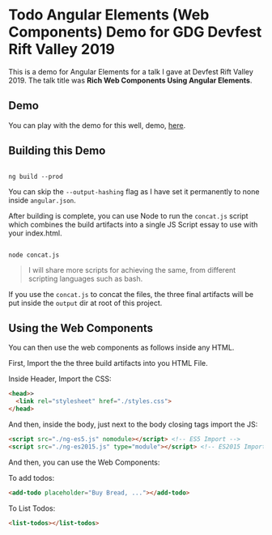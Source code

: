 # Todo Angular Elements (Web Components) Demo for GDG Devfest Rift Valley 2019

This is a demo for Angular Elements for a talk I gave at Devfest Rift Valley 2019.  The talk title was **Rich Web Components Using Angular Elements**.

## Demo

You can play with the demo for this well, demo, [here](https://mainawycliffe.github.io/gdg-devfest19-demo/).

## Building this Demo

```shell

ng build --prod

```

You can skip the `--output-hashing` flag as I have set it permanently to none inside `angular.json`.

After building is complete, you can use Node to run the `concat.js` script which combines the build artifacts into a single JS Script essay to use with your index.html.

```shell

node concat.js

```

> I will share more scripts for achieving the same, from different scripting languages such as bash.

If you use the `concat.js` to concat the files, the three final artifacts will be put inside the `output` dir at root of this project.

## Using the Web Components

You can then use the web components as follows inside any HTML.

First, Import the the three build artifacts into you HTML File.

  Inside Header, Import the CSS:

  ```html
  <head>>
    <link rel="stylesheet" href="./styles.css">
  </head>
  ```

  And then, inside the body, just next to the body closing tags import the JS:

  ```html
  <script src="./ng-es5.js" nomodule></script> <!-- ES5 Import -->
  <script src="./ng-es2015.js" type="module"></script> <!-- ES2015 Import (Smaller Bundle) -->
  ```

And then, you can use the Web Components:

  To add todos:

  ```html
  <add-todo placeholder="Buy Bread, ..."></add-todo>
  ```

  To List Todos:

  ```html
  <list-todos></list-todos>
  ```

